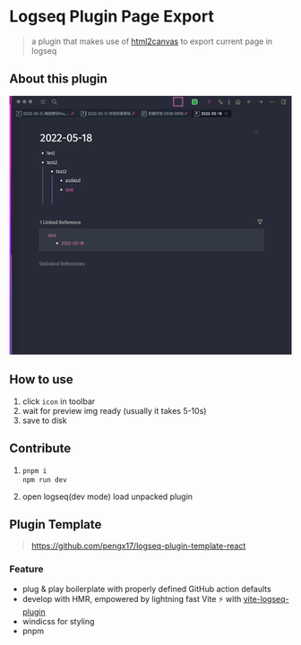 # Logseq Plugin Page Export

> a plugin that makes use of [html2canvas](https://html2canvas.hertzen.com/) to export current page in logseq

## About this plugin
![demo.gif](./demo.gif)

## How to use
1. click `icon` in toolbar
2. wait for preview img ready (usually it takes 5-10s)
3. save to disk

## Contribute

1.  ```shell
    pnpm i
    npm run dev
    ```
2.  open logseq(dev mode) load unpacked plugin

## Plugin Template

> https://github.com/pengx17/logseq-plugin-template-react

### Feature

- plug & play boilerplate with properly defined GitHub action defaults
- develop with HMR, empowered by lightning fast Vite ⚡ with [vite-logseq-plugin](https://github.com/pengx17/vite-plugin-logseq)
- windicss for styling
- pnpm
